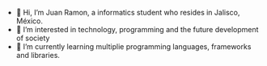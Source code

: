 - 👋 Hi, I’m Juan Ramon, a informatics student who resides in Jalisco, México.
- 👀 I’m interested in technology, programming and the future development of society
- 🌱 I’m currently learning multiplie programming languages, frameworks and libraries.


<!---
JRRV23/JRRV23 is a ✨ special ✨ repository because its `README.md` (this file) appears on your GitHub profile.
You can click the Preview link to take a look at your changes.
--->
